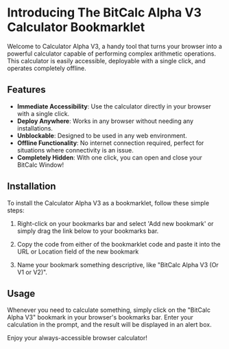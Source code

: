 # Introducing The BitCalc Alpha V3 Calculator Bookmarklet

Welcome to Calculator Alpha V3, a handy tool that turns your browser into a powerful calculator capable of performing complex arithmetic operations. This calculator is easily accessible, deployable with a single click, and operates completely offline.

## Features

- **Immediate Accessibility**: Use the calculator directly in your browser with a single click.
- **Deploy Anywhere**: Works in any browser without needing any installations.
- **Unblockable**: Designed to be used in any web environment.
- **Offline Functionality**: No internet connection required, perfect for situations where connectivity is an issue.
- **Completely Hidden**: With one click, you can open and close your BitCalc Window!

## Installation

To install the Calculator Alpha V3 as a bookmarklet, follow these simple steps:

1. Right-click on your bookmarks bar and select 'Add new bookmark' or simply drag the link below to your bookmarks bar.

2. Copy the code from either of the bookmarklet code and paste it into the URL or Location field of the new bookmark

3. Name your bookmark something descriptive, like "BitCalc Alpha V3 (Or V1 or V2)".

## Usage

Whenever you need to calculate something, simply click on the "BitCalc Alpha V3" bookmark in your browser's bookmarks bar. Enter your calculation in the prompt, and the result will be displayed in an alert box.

Enjoy your always-accessible browser calculator!
